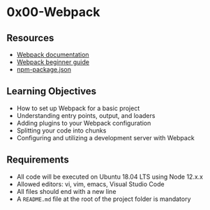 # 0x00-Webpack

## Resources

- [Webpack documentation](https://webpack.js.org/)
- [Webpack beginner guide](https://webpack.js.org/guides/getting-started/)
- [npm-package.json](https://docs.npmjs.com/cli/v7/configuring-npm/package-json)

## Learning Objectives

- How to set up Webpack for a basic project
- Understanding entry points, output, and loaders
- Adding plugins to your Webpack configuration
- Splitting your code into chunks
- Configuring and utilizing a development server with Webpack

## Requirements

- All code will be executed on Ubuntu 18.04 LTS using Node 12.x.x
- Allowed editors: vi, vim, emacs, Visual Studio Code
- All files should end with a new line
- A `README.md` file at the root of the project folder is mandatory
